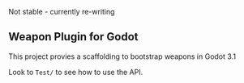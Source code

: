 Not stable - currently re-writing

## Weapon Plugin for Godot

This project provies a scaffolding to bootstrap weapons in Godot 3.1

Look to `Test/` to see how to use the API.